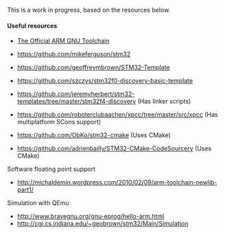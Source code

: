 This is a work in progress, based on the resources below. 

#### Useful resources

* [The Official ARM GNU Toolchain](https://launchpad.net/gcc-arm-embedded)

* https://github.com/mikeferguson/stm32
* https://github.com/geoffreymbrown/STM32-Template
* https://github.com/szczys/stm32f0-discovery-basic-template 
* https://github.com/jeremyherbert/stm32-templates/tree/master/stm32f4-discovery (Has linker scripts)

* https://github.com/roboterclubaachen/xpcc/tree/master/src/xpcc (Has multiplatform SCons support)
* https://github.com/ObKo/stm32-cmake (Uses CMake)
* https://github.com/adrienbailly/STM32-CMake-CodeSourcery (Uses CMake)

Software floating point support
* http://michaldemin.wordpress.com/2010/02/09/arm-toolchain-newlib-part1/

Simulation with QEmu
* http://www.bravegnu.org/gnu-eprog/hello-arm.html
* http://cgi.cs.indiana.edu/~geobrown/stm32/Main/Simulation
